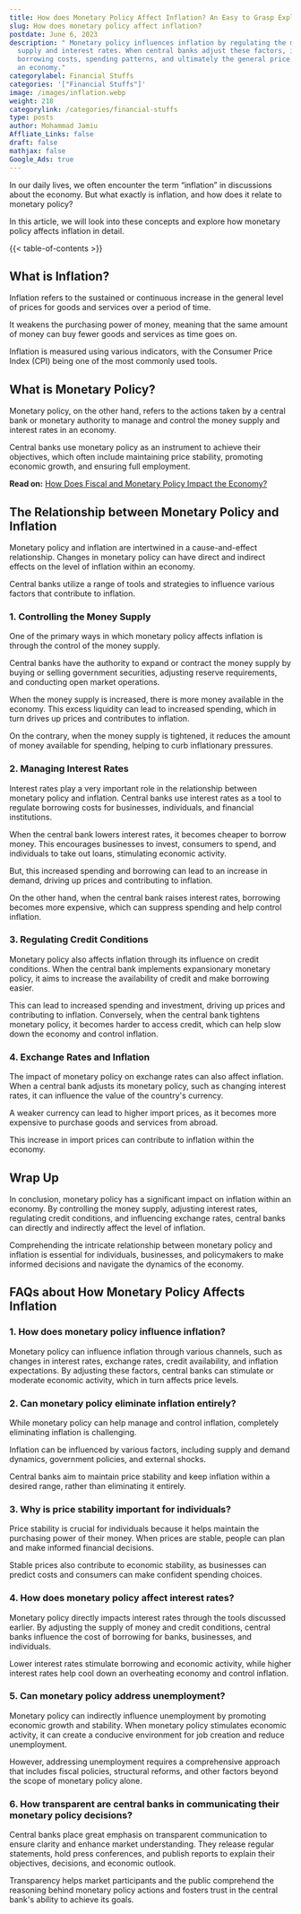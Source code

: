```yaml
---
title: How does Monetary Policy Affect Inflation? An Easy to Grasp Explanation
slug: How does monetary policy affect inflation?
postdate: June 6, 2023
description: " Monetary policy influences inflation by regulating the money
  supply and interest rates. When central banks adjust these factors, it impacts
  borrowing costs, spending patterns, and ultimately the general price levels in
  an economy."
categorylabel: Financial Stuffs
categories: '["Financial Stuffs"]'
image: /images/inflation.webp
weight: 218
categorylink: /categories/financial-stuffs
type: posts
author: Mohammad Jamiu
Affliate_Links: false
draft: false
mathjax: false
Google_Ads: true
---
```

In our daily lives, we often encounter the term “inflation” in discussions about the economy. But what exactly is inflation, and how does it relate to monetary policy?

In this article, we will look into these concepts and explore how monetary policy affects inflation in detail.

{{< table-of-contents >}}

## **What is Inflation?**

Inflation refers to the sustained or continuous increase in the general level of prices for goods and services over a period of time. 

It weakens the purchasing power of money, meaning that the same amount of money can buy fewer goods and services as time goes on. 

Inflation is measured using various indicators, with the Consumer Price Index (CPI) being one of the most commonly used tools.

## **What is Monetary Policy?**

Monetary policy, on the other hand, refers to the actions taken by a central bank or monetary authority to manage and control the money supply and interest rates in an economy. 

Central banks use monetary policy as an instrument to achieve their objectives, which often include maintaining price stability, promoting economic growth, and ensuring full employment.

**Read on:** [How Does Fiscal and Monetary Policy Impact the Economy?](/financial-stuffs/how-does-fiscal-and-monetary-policy-impact-the-economy/)

## **The Relationship between Monetary Policy and Inflation**

Monetary policy and inflation are intertwined in a cause-and-effect relationship. Changes in monetary policy can have direct and indirect effects on the level of inflation within an economy. 

Central banks utilize a range of tools and strategies to influence various factors that contribute to inflation.

### **1. Controlling the Money Supply**

One of the primary ways in which monetary policy affects inflation is through the control of the money supply.

Central banks have the authority to expand or contract the money supply by buying or selling government securities, adjusting reserve requirements, and conducting open market operations. 

When the money supply is increased, there is more money available in the economy. This excess liquidity can lead to increased spending, which in turn drives up prices and contributes to inflation. 

On the contrary, when the money supply is tightened, it reduces the amount of money available for spending, helping to curb inflationary pressures.

### **2. Managing Interest Rates**

Interest rates play a very important role in the relationship between monetary policy and inflation. Central banks use interest rates as a tool to regulate borrowing costs for businesses, individuals, and financial institutions. 

When the central bank lowers interest rates, it becomes cheaper to borrow money. This encourages businesses to invest, consumers to spend, and individuals to take out loans, stimulating economic activity. 

But, this increased spending and borrowing can lead to an increase in demand, driving up prices and contributing to inflation. 

On the other hand, when the central bank raises interest rates, borrowing becomes more expensive, which can suppress spending and help control inflation.

### **3. Regulating Credit Conditions**

Monetary policy also affects inflation through its influence on credit conditions. When the central bank implements expansionary monetary policy, it aims to increase the availability of credit and make borrowing easier. 

This can lead to increased spending and investment, driving up prices and contributing to inflation. Conversely, when the central bank tightens monetary policy, it becomes harder to access credit, which can help slow down the economy and control inflation.

### **4. Exchange Rates and Inflation**

The impact of monetary policy on exchange rates can also affect inflation. When a central bank adjusts its monetary policy, such as changing interest rates, it can influence the value of the country's currency. 

A weaker currency can lead to higher import prices, as it becomes more expensive to purchase goods and services from abroad. 

This increase in import prices can contribute to inflation within the economy.

## **Wrap Up**

In conclusion, monetary policy has a significant impact on inflation within an economy. By controlling the money supply, adjusting interest rates, regulating credit conditions, and influencing exchange rates, central banks can directly and indirectly affect the level of inflation. 

Comprehending the intricate relationship between monetary policy and inflation is essential for individuals, businesses, and policymakers to make informed decisions and navigate the dynamics of the economy.

## **FAQs about How Monetary Policy Affects Inflation**

### **1. How does monetary policy influence inflation?**

Monetary policy can influence inflation through various channels, such as changes in interest rates, exchange rates, credit availability, and inflation expectations. By adjusting these factors, central banks can stimulate or moderate economic activity, which in turn affects price levels.

### **2. Can monetary policy eliminate inflation entirely?**

While monetary policy can help manage and control inflation, completely eliminating inflation is challenging. 

Inflation can be influenced by various factors, including supply and demand dynamics, government policies, and external shocks. 

Central banks aim to maintain price stability and keep inflation within a desired range, rather than eliminating it entirely.

### **3. Why is price stability important for individuals?**

Price stability is crucial for individuals because it helps maintain the purchasing power of their money. When prices are stable, people can plan and make informed financial decisions. 

Stable prices also contribute to economic stability, as businesses can predict costs and consumers can make confident spending choices.

### **4. How does monetary policy affect interest rates?**

Monetary policy directly impacts interest rates through the tools discussed earlier. By adjusting the supply of money and credit conditions, central banks influence the cost of borrowing for banks, businesses, and individuals. 

Lower interest rates stimulate borrowing and economic activity, while higher interest rates help cool down an overheating economy and control inflation.

### **5. Can monetary policy address unemployment?**

Monetary policy can indirectly influence unemployment by promoting economic growth and stability. When monetary policy stimulates economic activity, it can create a conducive environment for job creation and reduce unemployment. 

However, addressing unemployment requires a comprehensive approach that includes fiscal policies, structural reforms, and other factors beyond the scope of monetary policy alone.

### **6. How transparent are central banks in communicating their monetary policy decisions?**

Central banks place great emphasis on transparent communication to ensure clarity and enhance market understanding. They release regular statements, hold press conferences, and publish reports to explain their objectives, decisions, and economic outlook.

Transparency helps market participants and the public comprehend the reasoning behind monetary policy actions and fosters trust in the central bank's ability to achieve its goals.
